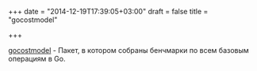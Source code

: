 +++
date = "2014-12-19T17:39:05+03:00"
draft = false
title = "gocostmodel"

+++

<p><a href="https://github.com/PuerkitoBio/gocostmodel">gocostmodel</a>&nbsp;- Пакет, в котором собраны бенчмарки по всем базовым операциям в Go.</p>

